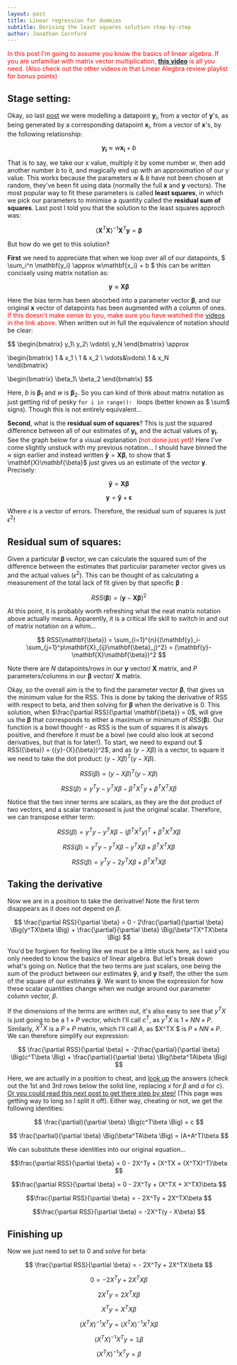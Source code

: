 ```yaml
---
layout: post
title: Linear regression for dummies
subtitle: Deriving the least squares solution step-by-step
author: Jonathan Cornford
---
```


<span style="color:red"> In this post I'm going to assume you know the basics of linear algebra. If you are unfamiliar
 with matrix vector multiplication, [**this video**](https://www.youtube.com/watch?v=qGhfoT807l0) is all you need. (Also check out the
 other videos in that Linear Alegbra review playlist for bonus points) </span>
 
## Stage setting:
 
Okay, so last [post](../2017-01-02-lines-of-best-fit) we were modelling a datapoint $\mathbf{y}_i$, from a vector of $\mathbf{y}$'s, as being
generated by a corresponding datapoint $\mathbf{x}_i$, from a vector of $\mathbf{x}$'s, by the following relationship:

$$ \mathbf{y_i} \approx  w\mathbf{x_i} + b $$

That is to say, we take our x value, multiply it by some number $w$, then add another number $b$ to it, and magically end
 up with an approximation of our y value. This works because the parameters $w$ & $b$ have not been chosen
 at random, they've been fit using data (normally the full $\mathbf{x}$ and $\mathbf{y}$ vectors). The most popular way to fit these parameters is called **least squares**, in which
 we pick our parameters to minimise a quantity called the **residual sum of squares**. Last post I told you that the
 solution to the least squares approch was: 
  
$$ (\mathbf{X}^T\mathbf{X})^{-1}\mathbf{X}^{T}\mathbf{y} = \mathbf{\beta} $$

But how do we get to this solution?

**First** we need to appreciate that when we loop over all of our datapoints, $ \sum_i^n \mathbf{y_i} \approx  w\mathbf{x_i} + b $
this can be written concisely using matrix notation as:

$$ \mathbf{y} \approx \mathbf{X}\mathbf{\beta} $$ 

Here the bias term has been absorbed into a parameter vector $\mathbf{\beta}$, and our original $\mathbf{x}$ vector of datapoints
has been augmented with a column of ones. <span style="color:red"> If this doesn't make sense to you, make sure you have watched the [videos](https://www.youtube.com/watch?v=qGhfoT807l0)
in the link above</span>. When written out in full the equivalence of notation should be clear:

$$
\begin{bmatrix} y_1\\ y_2\\ \vdots\\ y_N \end{bmatrix} \approx 

\begin{bmatrix}
  1   & x_1  \\
  1  & x_2   \\
  \vdots&\vdots\\
  1   & x_N   
\end{bmatrix}

\begin{bmatrix}
\beta_1\\
\beta_2
\end{bmatrix}
$$

Here, $b$ is $\mathbf{\beta}_1$ and $w$ is $\mathbf{\beta}_2$. So you can kind of think about matrix notation as just getting rid of pesky ```for i in range(): ``` loops (better known as $ \sum$ signs).
Though this is not entirely equivalent...

**Second**, what is the **residual sum of squares**? This is just the squared difference between all of our estimates of $\mathbf{y_i}$,
 and the actual values of $\mathbf{y_i}$. See the graph below for a visual explanation (<span style="color:red">not done just yet</span>)!
  Here I've come slightly unstuck with my previous notation... I should have binned the $\approx$ sign earlier and instead written $\mathbf{\hat{y}} = \mathbf{X}\mathbf{\beta}$,
to show that $ \mathbf{X}\mathbf{\beta}$ just gives us an estimate of the vector $\mathbf{y}$. Precisely:
 
 $$\mathbf{\hat{y}} = \mathbf{X}\mathbf{\beta}$$
 
 $$ \mathbf{y} = \mathbf{\hat{y}} + \mathbf{\epsilon} $$
 
 Where $\epsilon$ is a vector of errors. Therefore, the residual sum of squares is just $\epsilon ^2$!

## Residual sum of squares:
Given a particular $\mathbf{\beta}$ vector, we can calculate the squared sum of the difference between the
estimates that particular parameter vector gives us and the actual values ($\epsilon ^2$). This can be thought of as
 calculating a measurement of the total lack of fit given by that specific $\mathbf{\beta}$ :

$$ RSS(\mathbf{\beta}) = (\mathbf{y}-\mathbf{X}\mathbf{\beta})^2 $$

At this point, it is probably worth refreshing what the neat matrix notation above actually means. Apparently, it is 
a critical life skill to switch in and out of matrix notation on a whim...

$$ 
RSS(\mathbf{\beta}) = \sum_{i=1}^{n}{(\mathbf{y}_i-\sum_{j=1}^p\mathbf{X}_{ij}\mathbf{\beta}_j)^2}
 =  (\mathbf{y}-\mathbf{X}\mathbf{\beta})^2
$$

Note there are $N$ datapoints/rows in our $\mathbf{y}$ vector/ $\mathbf{X}$ matrix, and $P$ parameters/columns in our $\mathbf{\beta}$ vector/ $\mathbf{X}$ matrix.

Okay, so the overall aim is the to find the parameter vector $\mathbf{\beta}$, that gives us the minimum value for the RSS. This is done by taking the 
derivative of RSS with respect to beta, and then solving for $\mathbf{\beta}$ when the derivative is 0. This solution, when
  $\frac{\partial RSS}{\partial \mathbf{\beta}} = 0$, will give us the $\mathbf{\beta}$ that corresponds to either a 
 maximum or minimum of $RSS(\mathbf{\beta})$. Our function is a bowl though! - as RSS is the sum of squares it is always positive, and therefore it must be a bowl (we could also look
 at second derivatives, but that is for later!). To start, we need to expand out $ RSS({\beta}) = ({y}-{X}{\beta})^2$, and as $({y}-{X}{\beta})$ is a vector, to square it we need to take the dot product:
 $({y}-{X}{\beta})^T({y}-{X}{\beta})$.
  

$$ RSS(\beta) = (y-X\beta)^T(y-X\beta) $$


$$ RSS(\beta)=  y^Ty - y^TX\beta -\beta^TX^Ty +\beta^TX^TX\beta  $$

Notice that the two inner terms are scalars, as they are the dot product of two vectors, and a scalar transposed is just
 the original scalar. Therefore, we can transpose either term:
 
$$ RSS(\beta) = y^Ty - y^TX\beta - (\beta^TX^Ty)^T +\beta^TX^TX\beta  $$


$$ RSS(\beta) =  y^Ty - y^TX\beta - y^TX\beta +\beta^TX^TX\beta  $$


$$ RSS(\beta) =  y^Ty - 2y^TX\beta +\beta^TX^TX\beta  $$

## Taking the derivative 
Now we are in a position to take the derivative! Note the first term disappears as it does not depend on $\beta$. 

$$ \frac{\partial RSS}{\partial \beta} = 0 - 2\frac{\partial}{\partial \beta} \Big(y^TX\beta \Big) + \frac{\partial}{\partial \beta} \Big(\beta^TX^TX\beta \Big) $$

You'd be forgiven for feeling like we must be a little stuck here, as I said you only needed to know the basics of linear algebra. But let's break down what's going on. Notice that
the two terms are just scalars, one being the sum of the product between our estimates $\mathbf{\hat{y}}$, and $\mathbf{y}$ itself;
the other the sum of the square of our estimates $\mathbf{\hat{y}}$. We want to know the expression for how these scalar
quantities change when we nudge around our parameter column vector, $\beta$.


If the dimensions of the terms are written out, it's also easy to see that $y^TX$ is just going to be a $1\times P$ vector, which I'll call 
$c^T$, as $y^TX$ is $1\times N N\times P$. Similarly, $X^TX$ is a $P\times P$ matrix, which I'll call $A$, as $X^TX \$ is
 $P\times N N \times P$. We can therefore simplify our expression:
  
$$ \frac{\partial RSS}{\partial \beta} = -2\frac{\partial}{\partial \beta} \Big(c^T\beta \Big) + \frac{\partial}{\partial \beta} \Big(\beta^TA\beta \Big) $$

Here, we are actually in a position to cheat, and [look up](https://en.wikipedia.org/wiki/Matrix_calculus#Scalar-by-vector_identities) the
answers (check out the 1st and 3rd rows below the solid line, replacing $x$ for $\beta$ and $a$ for $c$). [Or you could read this next post to get there step by step!](../2017-02-08-scalar-by-vector-derivatives-for-least-squares/) (This
 page was getting way to long so I split it off). Either way, cheating or not, we get the following identities:


$$ \frac{\partial}{\partial \beta} \Big(c^T\beta \Big)  = c $$

$$ \frac{\partial}{\partial \beta} \Big(\beta^TA\beta \Big) = (A+A^T)\beta $$
 
We can substitute these identities into our original equation...

$$\frac{\partial RSS}{\partial \beta} = 0 - 2X^Ty + (X^TX + (X^TX)^T)\beta $$

$$\frac{\partial RSS}{\partial \beta} = 0 - 2X^Ty + (X^TX + X^TX)\beta $$

$$\frac{\partial RSS}{\partial \beta} = - 2X^Ty + 2X^TX\beta $$

$$\frac{\partial RSS}{\partial \beta} = -2X^T(y - X\beta) $$

## Finishing up 
Now we just need to set to 0 and solve for beta:

$$ \frac{\partial RSS}{\partial \beta} = - 2X^Ty + 2X^TX\beta $$

$$ 0 = - 2X^Ty + 2X^TX\beta $$

$$ 2X^Ty = 2X^TX\beta $$

$$ X^Ty = X^TX\beta $$

$$ (X^TX)^{-1}X^Ty = (X^TX)^{-1}X^TX\beta $$ 

$$ (X^TX)^{-1}X^Ty = \mathbb{1}\beta $$

$$ (X^TX)^{-1}X^Ty = \beta $$